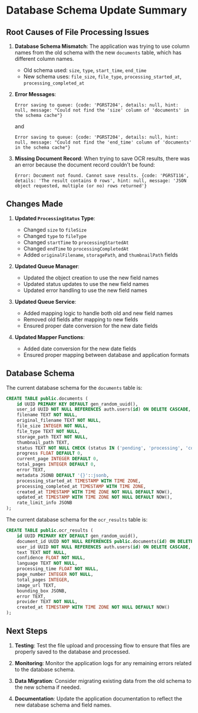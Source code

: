 # Database Schema Update Summary

## Root Causes of File Processing Issues

1. **Database Schema Mismatch**: The application was trying to use column names from the old schema with the new `documents` table, which has different column names.

   - Old schema used: `size`, `type`, `start_time`, `end_time`
   - New schema uses: `file_size`, `file_type`, `processing_started_at`, `processing_completed_at`

2. **Error Messages**:
   ```
   Error saving to queue: {code: 'PGRST204', details: null, hint: null, message: "Could not find the 'size' column of 'documents' in the schema cache"}
   ```
   and
   ```
   Error saving to queue: {code: 'PGRST204', details: null, hint: null, message: "Could not find the 'end_time' column of 'documents' in the schema cache"}
   ```

3. **Missing Document Record**: When trying to save OCR results, there was an error because the document record couldn't be found:
   ```
   Error: Document not found. Cannot save results. {code: 'PGRST116', details: 'The result contains 0 rows', hint: null, message: 'JSON object requested, multiple (or no) rows returned'}
   ```

## Changes Made

1. **Updated `ProcessingStatus` Type**:
   - Changed `size` to `fileSize`
   - Changed `type` to `fileType`
   - Changed `startTime` to `processingStartedAt`
   - Changed `endTime` to `processingCompletedAt`
   - Added `originalFilename`, `storagePath`, and `thumbnailPath` fields

2. **Updated Queue Manager**:
   - Updated the object creation to use the new field names
   - Updated status updates to use the new field names
   - Updated error handling to use the new field names

3. **Updated Queue Service**:
   - Added mapping logic to handle both old and new field names
   - Removed old fields after mapping to new fields
   - Ensured proper date conversion for the new date fields

4. **Updated Mapper Functions**:
   - Added date conversion for the new date fields
   - Ensured proper mapping between database and application formats

## Database Schema

The current database schema for the `documents` table is:

```sql
CREATE TABLE public.documents (
    id UUID PRIMARY KEY DEFAULT gen_random_uuid(),
    user_id UUID NOT NULL REFERENCES auth.users(id) ON DELETE CASCADE,
    filename TEXT NOT NULL,
    original_filename TEXT NOT NULL,
    file_size INTEGER NOT NULL,
    file_type TEXT NOT NULL,
    storage_path TEXT NOT NULL,
    thumbnail_path TEXT,
    status TEXT NOT NULL CHECK (status IN ('pending', 'processing', 'completed', 'failed', 'queued', 'error', 'cancelled')),
    progress FLOAT DEFAULT 0,
    current_page INTEGER DEFAULT 0,
    total_pages INTEGER DEFAULT 0,
    error TEXT,
    metadata JSONB DEFAULT '{}'::jsonb,
    processing_started_at TIMESTAMP WITH TIME ZONE,
    processing_completed_at TIMESTAMP WITH TIME ZONE,
    created_at TIMESTAMP WITH TIME ZONE NOT NULL DEFAULT NOW(),
    updated_at TIMESTAMP WITH TIME ZONE NOT NULL DEFAULT NOW(),
    rate_limit_info JSONB
);
```

The current database schema for the `ocr_results` table is:

```sql
CREATE TABLE public.ocr_results (
    id UUID PRIMARY KEY DEFAULT gen_random_uuid(),
    document_id UUID NOT NULL REFERENCES public.documents(id) ON DELETE CASCADE,
    user_id UUID NOT NULL REFERENCES auth.users(id) ON DELETE CASCADE,
    text TEXT NOT NULL,
    confidence FLOAT NOT NULL,
    language TEXT NOT NULL,
    processing_time FLOAT NOT NULL,
    page_number INTEGER NOT NULL,
    total_pages INTEGER,
    image_url TEXT,
    bounding_box JSONB,
    error TEXT,
    provider TEXT NOT NULL,
    created_at TIMESTAMP WITH TIME ZONE NOT NULL DEFAULT NOW()
);
```

## Next Steps

1. **Testing**: Test the file upload and processing flow to ensure that files are properly saved to the database and processed.

2. **Monitoring**: Monitor the application logs for any remaining errors related to the database schema.

3. **Data Migration**: Consider migrating existing data from the old schema to the new schema if needed.

4. **Documentation**: Update the application documentation to reflect the new database schema and field names.
